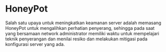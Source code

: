 # HoneyPot
Salah satu upaya untuk meningkatkan keamanan server adalah memasang HoneyPot untuk mengalihkan perhatian penyerang, sehingga pada saat yang bersamaan network administrator memiliki waktu untuk mempelajari teknik penyerangan dan menilai resiko dan melakukan mitigasi pada konfigurasi server yang ada.

